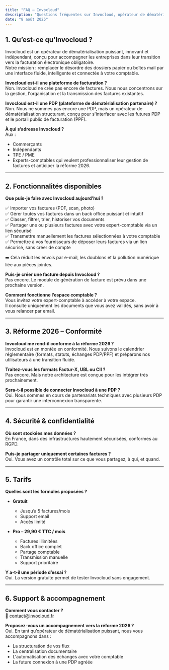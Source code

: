 ```yaml
---
title: "FAQ – Invocloud"
description: "Questions fréquentes sur Invocloud, opérateur de dématérialisation puissant et indépendant."
date: "8 août 2025"
---
```


## 1. Qu’est-ce qu’Invocloud ?

Invocloud est un opérateur de dématérialisation puissant, innovant et indépendant, conçu pour accompagner les entreprises dans leur transition vers la facturation électronique obligatoire.  
Notre mission : remplacer le désordre des dossiers papier ou boîtes mail par une interface fluide, intelligente et connectée à votre comptable.

**Invocloud est-il une plateforme de facturation ?**  
Non. Invocloud ne crée pas encore de factures. Nous nous concentrons sur la gestion, l'organisation et la transmission des factures existantes.

**Invocloud est-il une PDP (plateforme de dématérialisation partenaire) ?**  
Non. Nous ne sommes pas encore une PDP, mais un opérateur de dématérialisation structurant, conçu pour s'interfacer avec les futures PDP et le portail public de facturation (PPF).

**À qui s’adresse Invocloud ?**  
Aux :
- Commerçants  
- Indépendants  
- TPE / PME  
- Experts-comptables qui veulent professionnaliser leur gestion de factures et anticiper la réforme 2026.

---

## 2. Fonctionnalités disponibles

**Que puis-je faire avec Invocloud aujourd’hui ?**

✅ Importer vos factures (PDF, scan, photo)  
✅ Gérer toutes vos factures dans un back office puissant et intuitif  
✅ Classer, filtrer, trier, historiser vos documents  
✅ Partager une ou plusieurs factures avec votre expert-comptable via un lien sécurisé  
✅ Transmettre manuellement les factures sélectionnées à votre comptable  
✅ Permettre à vos fournisseurs de déposer leurs factures via un lien sécurisé, sans créer de compte  

➡️ Cela réduit les envois par e-mail, les doublons et la pollution numérique liée aux pièces jointes.

**Puis-je créer une facture depuis Invocloud ?**  
Pas encore. Le module de génération de facture est prévu dans une prochaine version.

**Comment fonctionne l’espace comptable ?**  
Vous invitez votre expert-comptable à accéder à votre espace.  
Il consulte uniquement les documents que vous avez validés, sans avoir à vous relancer par email.

---

## 3. Réforme 2026 – Conformité

**Invocloud me rend-il conforme à la réforme 2026 ?**  
Invocloud est en montée en conformité. Nous suivons le calendrier réglementaire (formats, statuts, échanges PDP/PPF) et préparons nos utilisateurs à une transition fluide.

**Traitez-vous les formats Factur-X, UBL ou CII ?**  
Pas encore. Mais notre architecture est conçue pour les intégrer très prochainement.

**Sera-t-il possible de connecter Invocloud à une PDP ?**  
Oui. Nous sommes en cours de partenariats techniques avec plusieurs PDP pour garantir une interconnexion transparente.

---

## 4. Sécurité & confidentialité

**Où sont stockées mes données ?**  
En France, dans des infrastructures hautement sécurisées, conformes au RGPD.

**Puis-je partager uniquement certaines factures ?**  
Oui. Vous avez un contrôle total sur ce que vous partagez, à qui, et quand.

---

## 5. Tarifs

**Quelles sont les formules proposées ?**

- **Gratuit**  
  - Jusqu’à 5 factures/mois  
  - Support email  
  - Accès limité  

- **Pro – 29,90 € TTC / mois**  
  - Factures illimitées  
  - Back office complet  
  - Partage comptable  
  - Transmission manuelle  
  - Support prioritaire  

**Y a-t-il une période d’essai ?**  
Oui. La version gratuite permet de tester Invocloud sans engagement.

---

## 6. Support & accompagnement

**Comment vous contacter ?**  
📩 contact@invocloud.fr

**Proposez-vous un accompagnement vers la réforme 2026 ?**  
Oui. En tant qu’opérateur de dématérialisation puissant, nous vous accompagnons dans :  
- La structuration de vos flux  
- La centralisation documentaire  
- L'automatisation des échanges avec votre comptable  
- La future connexion à une PDP agréée
